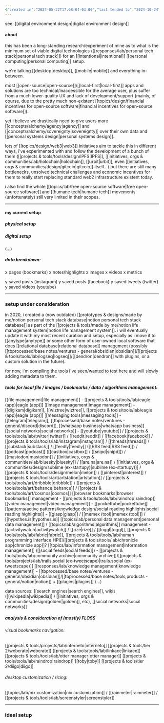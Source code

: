 ```yaml
---
{"created in":"2024-05-22T17:08:04-03:00","last tended to":"2024-10-24T21:59:42-03:00","tags":["experiment","research","design","technology","lab"],"aliases":["tech stack","tech stack;setup","intentional tech stack;setup","minimum viable intentional tech stack;setup"],"created":"2024-05-22T17:08:04.058-03:00","updated":"2024-11-22T19:42:28.582-03:00","dg-publish":true,"permalink":"/experiments/made-by-me/lab/minimum-viable-intentional-personal-tech-stack-setup/","dgPassFrontmatter":true}
---
```


see: [[digital environment design\|digital environment design]]

#### about

this has been a long-standing research/experiment of mine as to what is the minimum set of viable digital technologies ([[responses/lab/personal tech stack\|personal tech stack]]) for an [[intentional\|intentional]] [[personal computing\|personal computing]] setup.

we're talking [[desktop\|desktop]], [[mobile\|mobile]] and everything in-between.

most [[open-source\|open-source]]/[[local-first\|local-first]] apps and solutions are too technical/inaccessible for the average user, plus suffer from a much lower-quality UX and lack of development/support (mainly, of course, due to the pretty much non-existent [[topics/design/financial incentives for open-source software\|financial incentives for open-source software]]).

yet i believe we drastically need to give users more [[concepts/alchemy/agency\|agency]] and [[concepts/alchemy/sovereignty\|sovereignty]] over their own data and [[personal systems design\|personal systems design]].

lots of [[topics/design/web3\|web3]] initiatives aim to tackle this in different ways, i've experimented with and follow the development of a bunch of them ([[projects & tools/tools/design/IPFS\|IPFS]], [[initiatives, orgs & communities/lab/holochain\|holochain]], [[urbit\|urbit]], even [[initiatives, orgs & communities/design/gitcoin\|gitcoin]] itself...) but there are still many bottlenecks, unsolved technical challenges and economic incentives for them to really start replacing standard web2 infrastructure existent today.

i also find the whole [[topics/lab/free open-source software\|free open-source software]] and [[humane tech\|humane tech]] movements (unfortunately) still very limited in their scopes.

---
#### my current setup

##### physical setup

##### digital setup
(...)

##### data breakdown:

x pages (bookmarks)
x notes/highlights
x images
x videos
x metrics

y saved posts (instagram)
y saved posts (facebook)
y saved tweets (twitter)
y saved videos (youtube)

---
### setup under consideration

in 2020, i created a (now outdated) [[prototypes & designs/made by me/notion personal tech stack database\|notion personal tech stack database]] as part of the [[projects & tools/made by me/notion life management system\|notion life management system]]. i will eventually update it with my most recent curation and setup, especially as i move it to [[anytype\|anytype]] or some other form of user-owned local software that does [[relational database\|relational database]] management (possibly [[tbprocessed/base notes/ventures - general/obsidian\|obsidian]]/[[projects & tools/tools/lab/logseq\|logseq]]/[[dendron\|dendron]] with plugins, or a custom solution in the future).

for now, i'm compiling the tools i've seen/wanted to test here and will slowly adding metadata to them.

##### tools for local file / images / bookmarks / data / algorithms management:

[[file management\|file management]] - [[projects & tools/tools/lab/eagle (app)\|eagle (app)]]
[[image management\|image management]] - [[digikam\|digikam]], [[wiztree\|wiztree]], [[projects & tools/tools/lab/eagle (app)\|eagle (app)]]
[[messaging tools\|messaging tools]] - [[telegram\|telegram]], [[tbprocessed/base notes/ventures - general/discord\|discord]], [[whatsapp business\|whatsapp business]]
[[social networks\|social networks]] - [[youtube\|youtube]] / [[projects & tools/tools/lab/twitter\|twitter]] / [[reddit\|reddit]] / [[facebook\|facebook]] / [[projects & tools/tools/lab/instagram\|instagram]] / [[threads\|threads]] / [[substack\|substack]] / [[feedly\|feedly]] ([[RSS feed\|RSS feed]]) / [[podcast\|podcast]] ([[castbox\|castbox]] / [[snipd\|snipd]]) / [[mastodon\|mastodon]] / [[initiatives, orgs & communities/lab/bluesky\|bluesky]] / [[are.na\|are.na]] / [[initiatives, orgs & communities/design/sublime (ex-startupy)\|sublime (ex-startupy)]] / [[projects & tools/tools/design/melon\|melon]] / [[pinterest\|pinterest]] / [[projects & tools/tools/art/artstation\|artstation]] / [[projects & tools/tools/art/dribbble\|dribbble]] / [[projects & tools/tools/art/behance\|behance]] / [[projects & tools/tools/art/cosmos\|cosmos]]
[[browser bookmarks\|browser bookmarks]] management - [[projects & tools/tools/lab/raindrop\|raindrop]]
[[video management\|video management]] - [[pockettube\|pockettube]]
[[patterns/active patterns/knowledge design/social reading highlights\|social reading highlights]] - [[glasp\|glasp]] / [[memex (tool)\|memex (tool)]] / [[hypothes.is\|hypothes.is]]
[[topics/lab/personal data management\|personal data management]] / [[topics/lab/algorithms\|algorithms]] management - [[activitywatch\|activitywatch]] / [[rize\|rize]] / [[toggl\|toggl]], [[projects & tools/tools/lab/fabric\|fabric]], [[projects & tools/tools/lab/human programming interface\|HPI]]/[[projects & tools/tools/lab/chronicle app\|chronicle app]]?
[[topics/lab/information management\|information management]] ([[social feeds\|social feeds]]) - [[projects & tools/tools/lab/community archive\|community archive]]/[[projects & tools/projects/lab/trails.social (ex-tweetscape)\|trails.social (ex-tweetscape)]]
[[responses/lab/knowledge management\|knowledge management]] - [[tbprocessed/base notes/ventures - general/obsidian\|obsidian]]/[[tbprocessed/base notes/tools;products - general/notion\|notion]] + [[plugins\|plugins]]
(...)

data sources: [[search engines\|search engines]], wikis ([[wikipedia\|wikipedia]] / [[initiatives, orgs & communities/design/golden\|golden]], etc), [[social networks\|social networks]]

##### analysis & consideration of (mostly) FLOSS

###### visual bookmarks navigation:
[[projects & tools/projects/lab/interneto\|interneto]]
[[projects & tools/tier 2/webcrate\|webcrate]]
[[projects & tools/tools/lab/linkace\|linkace]]
[[projects & tools/tools/lab/otter manager\|otter manager]]
[[projects & tools/tools/lab/raindrop\|raindrop]]
[[toby\|toby]]
[[projects & tools/tier 2/diigo\|diigo]]

###### desktop customization / ricing:
[[topics/lab/nix customization\|nix customization]] / [[rainmeter\|rainmeter]] / [[projects & tools/tools/lab/screenstyler\|screenstyler]]



-----

### ideal setup